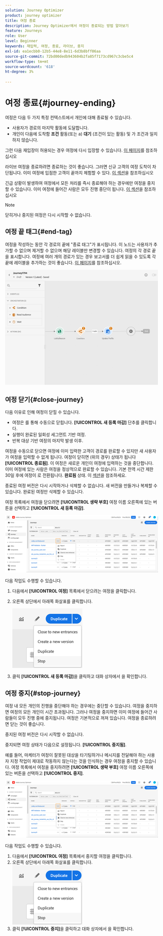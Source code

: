 ```yaml
---
solution: Journey Optimizer
product: journey optimizer
title: 여정 종료
description: Journey Optimizer에서 여정이 종료되는 방법 알아보기
feature: Journeys
role: User
level: Beginner
keywords: 재입력, 여정, 종료, 라이브, 중지
exl-id: ea1ecbb0-12b5-44e8-8e11-6d3b8bff06aa
source-git-commit: 72bd00dedb943604b2fa85f7173cd967c3cbe5c4
workflow-type: tm+mt
source-wordcount: '618'
ht-degree: 3%

---
```


# 여정 종료{#journey-ending}

여정은 다음 두 가지 특정 컨텍스트에서 개인에 대해 종료될 수 있습니다.

* 사용자가 경로의 마지막 활동에 도달합니다.
* 개인이 다음에 도착함 **조건** 활동(또는 a) **대기** (조건이 있는 활동) 및 가 조건과 일치하지 않습니다.

그런 다음 재입장이 허용되는 경우 여정에 다시 입장할 수 있습니다. [이 페이지](../building-journeys/journey-gs.md#change-properties)를 참조하십시오

라이브 여정을 종료하려면 종료하는 것이 좋습니다. 그러면 신규 고객의 여정 도착이 차단됩니다. 이미 여정에 입점한 고객이 끝까지 체험할 수 있다. [이 섹션](../building-journeys/journey.md#close-journey)을 참조하십시오

긴급 상황이 발생하여 여정에서 모든 처리를 즉시 종료해야 하는 경우에만 여정을 중지할 수 있습니다. 이미 여정에 들어간 사람은 모두 진행 중단이 됩니다. [이 섹션](../building-journeys/journey.md#stop-journey)을 참조하십시오

>[!NOTE]
>
>닫히거나 중지된 여정은 다시 시작할 수 없습니다.

## 여정 끝 태그{#end-tag}

여정을 작성하는 동안 각 경로의 끝에 &quot;종료 태그&quot;가 표시됩니다. 이 노드는 사용자가 추가할 수 없으며 제거할 수 없으며 해당 레이블만 변경할 수 있습니다. 여정의 각 경로 끝을 표시합니다. 여정에 여러 개의 경로가 있는 경우 보고서를 더 쉽게 읽을 수 있도록 각 끝에 레이블을 추가하는 것이 좋습니다. [이 페이지](../reports/live-report.md)를 참조하십시오.

![](assets/journey-end.png)

<!--

### End activity{#journey-end-activity}

The **[!UICONTROL End]** activity allows you to mark the end of each path of the journey. It is not mandatory but recommended for visual clarity. See [this page](../building-journeys/end-activity.md)

![](assets/journey54.png)

-->

## 여정 닫기{#close-journey}

다음 이유로 인해 여정이 닫힐 수 있습니다.

* 여정은 를 통해 수동으로 닫힙니다. **[!UICONTROL 새 등록 마감]** 단추를 클릭합니다.
* 실행이 완료된 일회성 세그먼트 기반 여정.
* 반복 대상 기반 여정의 마지막 발생 이후.

여정을 수동으로 닫으면 여정에 이미 입력한 고객이 경로를 완료할 수 있지만 새 사용자가 여정을 입력할 수 없게 됩니다. 여정이 닫히면 (위의 경우) 상태가 됩니다 **[!UICONTROL 종료됨]**. 이 여정은 새로운 개인이 여정에 입력하는 것을 중단합니다. 이미 여정에 있는 사람은 여정을 정상적으로 완료할 수 있습니다. 기본 전역 시간 제한 30일 후에 여정이 로 전환됩니다. **완료됨** 상태. 이 [섹션](../building-journeys/journey-gs.md#global_timeout)을 참조하세요.

종료된 여정 버전은 다시 시작하거나 삭제할 수 없습니다. 새 버전을 만들거나 복제할 수 있습니다. 완료된 여정만 삭제할 수 있습니다.

여정 목록에서 여정을 닫으려면 **[!UICONTROL 생략 부호]** 여정 이름 오른쪽에 있는 버튼을 선택하고 **[!UICONTROL 새 등록 마감]**.

![](assets/journey-finish-quick-action.png)

다음 작업도 수행할 수 있습니다.

1. 다음에서 **[!UICONTROL 여정]** 목록에서 닫으려는 여정을 클릭합니다.
1. 오른쪽 상단에서 아래쪽 화살표를 클릭합니다.

   ![](assets/finish_drop_down_list.png)

1. 클릭 **[!UICONTROL 새 등록 마감]**&#x200B;을 클릭하고 대화 상자에서 을 확인합니다.

## 여정 중지{#stop-journey}

여정 내 모든 개인의 진행을 중단해야 하는 경우에는 중단할 수 있습니다. 여정을 중지하면 여정의 모든 개인이 시간 초과됩니다. 그러나 여정을 중지하면 이미 여정에 들어간 사람들이 모두 진행 중에 중지됩니다. 여정은 기본적으로 꺼져 있습니다. 여정을 종료하려면 닫는 것이 좋습니다.

중지된 여정 버전은 다시 시작할 수 없습니다.

중지되면 여정 상태가 다음으로 설정됩니다. **[!UICONTROL 중지됨]**.

예를 들어, 마케터가 여정이 잘못된 대상을 타기팅하거나 메시지를 전달해야 하는 사용자 지정 작업이 제대로 작동하지 않는다는 것을 인식하는 경우 여정을 중지할 수 있습니다. 여정 목록에서 여정을 중지하려면 **[!UICONTROL 생략 부호]** 여정 이름 오른쪽에 있는 버튼을 선택하고 **[!UICONTROL 중지]**.

![](assets/journey-finish-quick-action.png)

다음 작업도 수행할 수 있습니다.

1. 다음에서 **[!UICONTROL 여정]** 목록에서 중지할 여정을 클릭합니다.
1. 오른쪽 상단에서 아래쪽 화살표를 클릭합니다.
   ![](assets/finish_drop_down_list.png)
1. 클릭 **[!UICONTROL 중지]**&#x200B;을 클릭하고 대화 상자에서 을 확인합니다.
